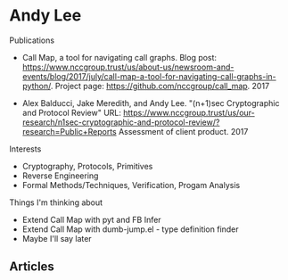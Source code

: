 
# Andy Lee

Publications

- Call Map, a tool for navigating call graphs.
  Blog post: <https://www.nccgroup.trust/us/about-us/newsroom-and-events/blog/2017/july/call-map-a-tool-for-navigating-call-graphs-in-python/>.
  Project page: <https://github.com/nccgroup/call_map>. 2017

- Alex Balducci, Jake Meredith, and Andy Lee. "(n+1)sec Cryptographic and Protocol Review"
  URL: <https://www.nccgroup.trust/us/our-research/n1sec-cryptographic-and-protocol-review/?research=Public+Reports>
  Assessment of client product. 2017


Interests

- Cryptography, Protocols, Primitives
- Reverse Engineering
- Formal Methods/Techniques, Verification, Progam Analysis


Things I'm thinking about

- Extend Call Map with pyt and FB Infer
- Extend Call Map with dumb-jump.el - type definition finder
- Maybe I'll say later

## Articles
